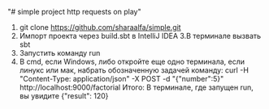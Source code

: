 "# simple project http requests on play" 
1. git clone https://github.com/sharaalfa/simple.git
2. Импорт проекта через build.sbt в IntelliJ IDEA
3.В терминале вызвать sbt
4. Запустить команду run
5. В cmd, если Windows, либо откройте еще одно терминала, если линукс или мак, набрать обозначенную задачей команду:
curl -H "Content-Type: application/json" -X POST -d "{\"number\":5}" http://localhost:9000/factorial
Итого: В терминале, где запущен run, вы увидите {"result": 120}

